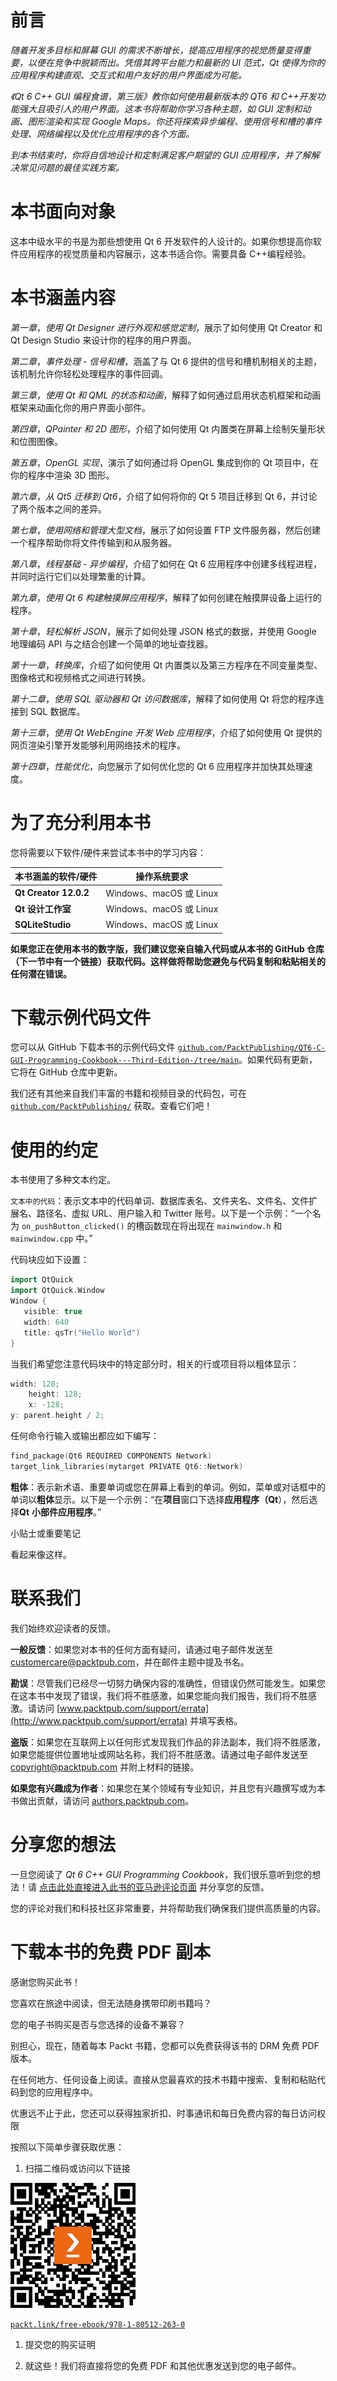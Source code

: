 # 前言

*随着开发多目标和屏幕 GUI 的需求不断增长，提高应用程序的视觉质量变得重要，以便在竞争中脱颖而出。凭借其跨平台能力和最新的 UI 范式，Qt 使得为你的应用程序构建直观、交互式和用户友好的用户界面成为可能。*

*《Qt 6 C++ GUI 编程食谱，第三版》教你如何使用最新版本的 QT6 和 C++开发功能强大且吸引人的用户界面。这本书将帮助你学习各种主题，如 GUI 定制和动画、图形渲染和实现 Google Maps。你还将探索异步编程、使用信号和槽的事件处理、网络编程以及优化应用程序的各个方面。*

*到本书结束时，你将自信地设计和定制满足客户期望的 GUI 应用程序，并了解解决常见问题的最佳实践方案。*

# 本书面向对象

这本中级水平的书是为那些想使用 Qt 6 开发软件的人设计的。如果你想提高你软件应用程序的视觉质量和内容展示，这本书适合你。需要具备 C++编程经验。

# 本书涵盖内容

*第一章*，*使用 Qt Designer 进行外观和感觉定制*，展示了如何使用 Qt Creator 和 Qt Design Studio 来设计你的程序的用户界面。

*第二章*，*事件处理 - 信号和槽*，涵盖了与 Qt 6 提供的信号和槽机制相关的主题，该机制允许你轻松处理程序的事件回调。

*第三章*，*使用 Qt 和 QML 的状态和动画*，解释了如何通过启用状态机框架和动画框架来动画化你的用户界面小部件。

*第四章*，*QPainter 和 2D 图形*，介绍了如何使用 Qt 内置类在屏幕上绘制矢量形状和位图图像。

*第五章*，*OpenGL 实现*，演示了如何通过将 OpenGL 集成到你的 Qt 项目中，在你的程序中渲染 3D 图形。

*第六章*，*从 Qt5 迁移到 Qt6*，介绍了如何将你的 Qt 5 项目迁移到 Qt 6，并讨论了两个版本之间的差异。

*第七章*，*使用网络和管理大型文档*，展示了如何设置 FTP 文件服务器，然后创建一个程序帮助你将文件传输到和从服务器。

*第八章*，*线程基础 - 异步编程*，介绍了如何在 Qt 6 应用程序中创建多线程进程，并同时运行它们以处理繁重的计算。

*第九章*，*使用 Qt 6 构建触摸屏应用程序*，解释了如何创建在触摸屏设备上运行的程序。

*第十章*，*轻松解析 JSON*，展示了如何处理 JSON 格式的数据，并使用 Google 地理编码 API 与之结合创建一个简单的地址查找器。

*第十一章*，*转换库*，介绍了如何使用 Qt 内置类以及第三方程序在不同变量类型、图像格式和视频格式之间进行转换。

*第十二章*，*使用 SQL 驱动器和 Qt 访问数据库*，解释了如何使用 Qt 将您的程序连接到 SQL 数据库。

*第十三章*，*使用 Qt WebEngine 开发 Web 应用程序*，介绍了如何使用 Qt 提供的网页渲染引擎开发能够利用网络技术的程序。

*第十四章*，*性能优化*，向您展示了如何优化您的 Qt 6 应用程序并加快其处理速度。

# 为了充分利用本书

您将需要以下软件/硬件来尝试本书中的学习内容：

| **本书涵盖的软件/硬件** | **操作系统要求** |
| --- | --- |
| **Qt Creator 12.0.2** | Windows、macOS 或 Linux |
| **Qt 设计工作室** | Windows、macOS 或 Linux |
| **SQLiteStudio** | Windows、macOS 或 Linux |

**如果您正在使用本书的数字版，我们建议您亲自输入代码或从本书的 GitHub 仓库（下一节中有一个链接）获取代码。这样做将帮助您避免与代码复制和粘贴相关的任何潜在错误。**

# 下载示例代码文件

您可以从 GitHub 下载本书的示例代码文件 [`github.com/PacktPublishing/QT6-C-GUI-Programming-Cookbook---Third-Edition-/tree/main`](https://github.com/PacktPublishing/QT6-C-GUI-Programming-Cookbook---Third-Edition-/tree/main)。如果代码有更新，它将在 GitHub 仓库中更新。

我们还有其他来自我们丰富的书籍和视频目录的代码包，可在 [`github.com/PacktPublishing/`](https://github.com/PacktPublishing/) 获取。查看它们吧！

# 使用的约定

本书使用了多种文本约定。

`文本中的代码`：表示文本中的代码单词、数据库表名、文件夹名、文件名、文件扩展名、路径名、虚拟 URL、用户输入和 Twitter 账号。以下是一个示例：“一个名为 `on_pushButton_clicked()` 的槽函数现在将出现在 `mainwindow.h` 和 `mainwindow.cpp` 中。”

代码块应如下设置：

```cpp
import QtQuick
import QtQuick.Window
Window {
   visible: true
   width: 640
   title: qsTr("Hello World")
}
```

当我们希望您注意代码块中的特定部分时，相关的行或项目将以粗体显示：

```cpp
width: 128;
 	height: 128;
 	x: -128;
y: parent.height / 2;
```

任何命令行输入或输出都应如下编写：

```cpp
find_package(Qt6 REQUIRED COMPONENTS Network)
target_link_libraries(mytarget PRIVATE Qt6::Network)
```

**粗体**：表示新术语、重要单词或您在屏幕上看到的单词。例如，菜单或对话框中的单词以**粗体**显示。以下是一个示例：“在**项目**窗口下选择**应用程序（Qt**），然后选择**Qt** **小部件应用程序**。”

小贴士或重要笔记

看起来像这样。

# 联系我们

我们始终欢迎读者的反馈。

**一般反馈**：如果您对本书的任何方面有疑问，请通过电子邮件发送至 customercare@packtpub.com，并在邮件主题中提及书名。

**勘误**：尽管我们已经尽一切努力确保内容的准确性，但错误仍然可能发生。如果您在这本书中发现了错误，我们将不胜感激，如果您能向我们报告，我们将不胜感激。请访问 [www.packtpub.com/support/errata](http://www.packtpub.com/support/errata) 并填写表格。

**盗版**：如果您在互联网上以任何形式发现我们作品的非法副本，我们将不胜感激，如果您能提供位置地址或网站名称，我们将不胜感激。请通过电子邮件发送至 copyright@packtpub.com 并附上材料的链接。

**如果您有兴趣成为作者**：如果您在某个领域有专业知识，并且您有兴趣撰写或为本书做出贡献，请访问 [authors.packtpub.com](http://authors.packtpub.com)。

# 分享您的想法

一旦您阅读了 *Qt 6 C++ GUI Programming Cookbook*，我们很乐意听到您的想法！请 [点击此处直接进入此书的亚马逊评论页面](https://packt.link/r/1805122630) 并分享您的反馈。

您的评论对我们和科技社区非常重要，并将帮助我们确保我们提供高质量的内容。

# 下载本书的免费 PDF 副本

感谢您购买此书！

您喜欢在旅途中阅读，但无法随身携带印刷书籍吗？

您的电子书购买是否与您选择的设备不兼容？

别担心，现在，随着每本 Packt 书籍，您都可以免费获得该书的 DRM 免费 PDF 版本。

在任何地方、任何设备上阅读。直接从您最喜欢的技术书籍中搜索、复制和粘贴代码到您的应用程序中。

优惠远不止于此，您还可以获得独家折扣、时事通讯和每日免费内容的每日访问权限

按照以下简单步骤获取优惠：

1.  扫描二维码或访问以下链接

![二维码](img/B20976_QR_Free_PDF.jpg)

[`packt.link/free-ebook/978-1-80512-263-0`](https://packt.link/free-ebook/978-1-80512-263-0)

1.  提交您的购买证明

1.  就这些！我们将直接将您的免费 PDF 和其他优惠发送到您的电子邮件。
